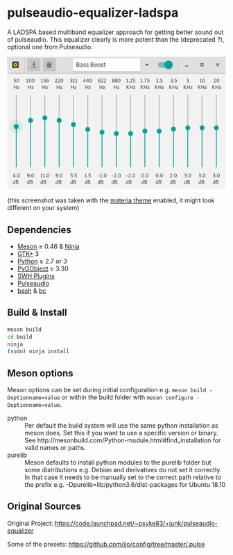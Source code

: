 # pulseaudio-equalizer-ladspa

A LADSPA based multiband equalizer approach for getting better sound out of pulseaudio.
This equalizer clearly is more potent than the (deprecated ?), optional one from Pulseaudio.

![Equalizer Preview](docs/preview.png)

(this screenshot was taken with the [materia theme](https://github.com/nana-4/materia-theme) enabled, it might look different on your system)

## Dependencies

 * [Meson](https://mesonbuild.com/) ≥ 0.46 & [Ninja](https://ninja-build.org/)
 * [GTK+](https://www.gtk.org/) 3
 * [Python](https://www.python.org/) ≥ 2.7 or 3
 * [PyGObject](https://pygobject.readthedocs.io/en/latest/) ≥ 3.30
 * [SWH Plugins](https://github.com/swh/ladspa)
 * [Pulseaudio](https://www.freedesktop.org/wiki/Software/PulseAudio/)
 * [bash](https://www.gnu.org/software/bash/) & [bc](https://www.gnu.org/software/bc/)


## Build & Install

```sh
meson build
cd build
ninja
(sudo) ninja install
```

## Meson options

Meson options can be set during initial configuration e.g. 
`meson build -Doptionname=value` or within the build folder with
`meson configure -Doptionname=value`.

<dl>
    <dt>python</dt>
    <dd>Per default the build system will use the same python installation as
    meson does. Set this if you want to use a specific version or binary. See
    http://mesonbuild.com/Python-module.html#find_installation for valid names
    or paths.</dt>
    <dt>purelib</dt>
    <dd>Meson defaults to install python modules to the purelib folder but some
    distributions e.g. Debian and derivatives do not set it correctly. In that
    case it needs to be manually set to the correct path relative to the prefix
    e.g. -Dpurelib=lib/python3.6/dist-packages for Ubuntu 18.10</dd>
</dl>

## Original Sources

Original Project: https://code.launchpad.net/~psyke83/+junk/pulseaudio-equalizer

Some of the presets: https://github.com/jjo/config/tree/master/.pulse

